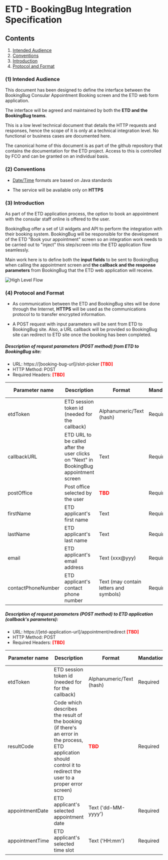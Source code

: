 # ETD - BookingBug Integration Specification


## Contents

1. [Intended Audience](#intendedAudience)
2. [Conventions](#conventions)
3. [Introduction](#introduction)
4. [Protocol and Format](#protocol)

<a href="#intendedAudience"></a>
### (1) Intended Audience

This document has been designed to define the interface between the BookingBug Consular Appointment Booking screen and the ETD web form application. 

The interface will be agreed and maintained by both the **ETD and the BookingBug teams**. 

This is a low level technical document that details the HTTP requests and responses, hence the scope of it is only at a technical integration level. No functional or business cases are documented here.

The canonical home of this document is as part of the github repository that contains the documentation for the ETD project. Access to this is controlled by FCO and can be granted on an individual basis.

<a href="#conventions"></a>
### (2) Conventions

* [Date/Time](http://docs.oracle.com/javase/7/docs/api/java/text/SimpleDateFormat.html) formats are based on Java standards

* The service will be available only on **HTTPS**


<a href="#introduction"></a>
### (3) Introduction

As part of the ETD application process, the option to book an appointment with the consular staff online is offered to the user.

BookingBug offer a set of UI widgets and API to perform the integration with their booking system. BookingBug will be responsible for the development of the ETD "Book your appointment" screen so an integration work needs to be carried out to "inject" this step/screen into the ETD application flow seamlessly. 

Main work here is to define both the **input fields** to be sent to BookingBug when calling the appointment screen and **the callback and the response parameters** from BookingBug that the ETD web application will receive.

![High Level Flow](https://github.com/UKForeignOffice/emergency-travel-documents/blob/master/images/bookingbug-integration.jpg)
 
<a href="#protocol"></a>
### (4) Protocol and Format

* As communication between the ETD and BookingBug sites will be done through the Internet, **HTTPS** will be used as the communications protocol to to transfer encrypted information.

* A POST request with input parameters will be sent from ETD to BookingBug site. Also, a URL callback will be provided so BookingBug site can redirect to ETD site once the booking has been completed.  


##### Description of request parameters (POST method) from ETD to BookingBug site:

* URL: https://[booking-bug-url]/slot-picker **<span style="color:red">[TBD]</span>**
* HTTP Method: POST
* Required Headers: **<span style="color:red">[TBD]</span>**

|Parameter name|Description|Format|Mandation|Maximum length|
|-------------|-------------|-------------|-------------|-------------|
|etdToken|ETD session token id (needed for the callback)|Alphanumeric/Text (hash)|Required|64 characters|
|callbackURL|ETD URL to be called after the user clicks on "Next" in BookingBug appointment screen|Text|Required|256 characters|
|postOffice|Post office selected by the user|**<span style="color:red">TBD</span>**|Required|**<span style="color:red">TBD</span>**|
|firstName|ETD applicant's first name|Text|Required|**<span style="color:red">TBD</span>**|
|lastName|ETD applicant's last name|Text|Required|**<span style="color:red">TBD</span>**|
|email|ETD applicant's email address|Text (xxx@yyy)|Required|**<span style="color:red">TBD</span>**|
|contactPhoneNumber|ETD applicant's contact phone number|Text (may contain letters and symbols)|Required|**<span style="color:red">TBD</span>**|

##### Description of request parameters (POST method) to ETD application (callback's parameters):

* URL: https://[etd-application-url]/appointment/redirect **<span style="color:red">[TBD]</span>**
* HTTP Method: POST
* Required Headers: **<span style="color:red">[TBD]</span>**

|Parameter name|Description|Format|Mandation|Maximum length|
|-------------|-------------|-------------|-------------|-------------|
|etdToken|ETD session token id (needed for for the callback)|Alphanumeric/Text (hash)|Required|64 characters|
|resultCode|Code which describes the result of the booking (if there's an error in the process, ETD application should control it to redirect the user to a proper error screen)|**<span style="color:red">TBD</span>**|Required|**<span style="color:red">TBD</span>**|
|appointmentDate|ETD applicant's selected appointment date|Text ('dd-MM-yyyy')|Required|10 characters|
|appointmentTime|ETD applicant's selected time slot|Text ('HH:mm')|Required|5 characters|
